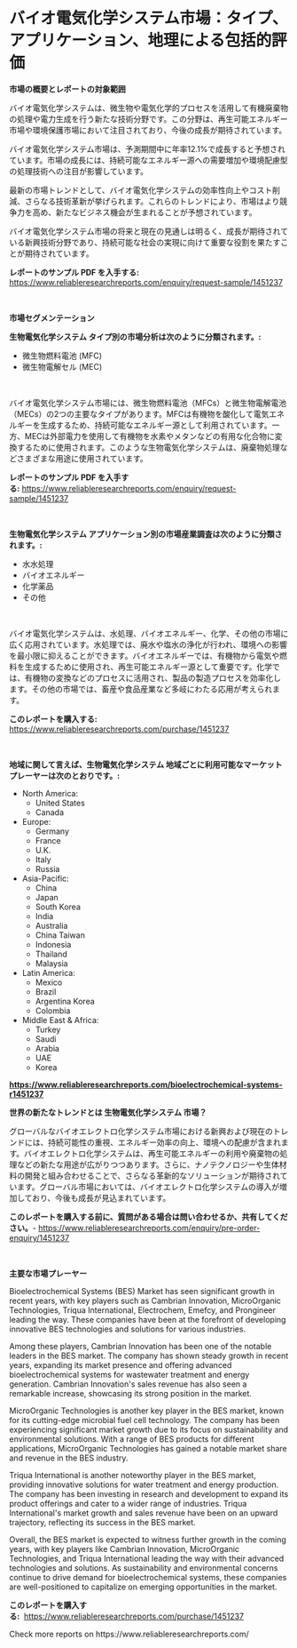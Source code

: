 <p><h1>バイオ電気化学システム市場：タイプ、アプリケーション、地理による包括的評価</h1></p><p><strong>市場の概要とレポートの対象範囲</strong></p>
<p><p>バイオ電気化学システムは、微生物や電気化学的プロセスを活用して有機廃棄物の処理や電力生成を行う新たな技術分野です。この分野は、再生可能エネルギー市場や環境保護市場において注目されており、今後の成長が期待されています。</p><p>バイオ電気化学システム市場は、予測期間中に年率12.1%で成長すると予想されています。市場の成長には、持続可能なエネルギー源への需要増加や環境配慮型の処理技術への注目が影響しています。</p><p>最新の市場トレンドとして、バイオ電気化学システムの効率性向上やコスト削減、さらなる技術革新が挙げられます。これらのトレンドにより、市場はより競争力を高め、新たなビジネス機会が生まれることが予想されています。</p><p>バイオ電気化学システム市場の将来と現在の見通しは明るく、成長が期待されている新興技術分野であり、持続可能な社会の実現に向けて重要な役割を果たすことが期待されています。</p></p>
<p><strong>レポートのサンプル PDF を入手する:</strong> <a href="https://www.reliableresearchreports.com/enquiry/request-sample/1451237">https://www.reliableresearchreports.com/enquiry/request-sample/1451237</a></p>
<p>&nbsp;</p>
<p><strong>市場セグメンテーション</strong></p>
<p><strong>生物電気化学システム タイプ別の市場分析は次のように分類されます。:</strong></p>
<p><ul><li>微生物燃料電池 (MFC)</li><li>微生物電解セル (MEC)</li></ul></p>
<p>&nbsp;</p>
<p><p>バイオ電気化学システム市場には、微生物燃料電池（MFCs）と微生物電解電池（MECs）の2つの主要なタイプがあります。MFCは有機物を酸化して電気エネルギーを生成するため、持続可能なエネルギー源として利用されています。一方、MECは外部電力を使用して有機物を水素やメタンなどの有用な化合物に変換するために使用されます。このような生物電気化学システムは、廃棄物処理などさまざまな用途に使用されています。</p></p>
<p><strong>レポートのサンプル PDF を入手する:</strong>&nbsp;<a href="https://www.reliableresearchreports.com/enquiry/request-sample/1451237">https://www.reliableresearchreports.com/enquiry/request-sample/1451237</a></p>
<p>&nbsp;</p>
<p><strong> 生物電気化学システム アプリケーション別の市場産業調査は次のように分類されます。:</strong></p>
<p><ul><li>水水処理</li><li>バイオエネルギー</li><li>化学薬品</li><li>その他</li></ul></p>
<p>&nbsp;</p>
<p><p>バイオ電気化学システムは、水処理、バイオエネルギー、化学、その他の市場に広く応用されています。水処理では、廃水や塩水の浄化が行われ、環境への影響を最小限に抑えることができます。バイオエネルギーでは、有機物から電気や燃料を生成するために使用され、再生可能エネルギー源として重要です。化学では、有機物の変換などのプロセスに活用され、製品の製造プロセスを効率化します。その他の市場では、畜産や食品産業など多岐にわたる応用が考えられます。</p></p>
<p><strong>このレポートを購入する:</strong>&nbsp; <a href="https://www.reliableresearchreports.com/purchase/1451237">https://www.reliableresearchreports.com/purchase/1451237</a></p>
<p>&nbsp;</p>
<p><strong>地域に関して言えば、生物電気化学システム 地域ごとに利用可能なマーケットプレーヤーは次のとおりです。:</strong></p>
<p><ul>
    <li>
        North America:
        <ul>
            <li>United States</li>
            <li>Canada</li>
        </ul>
    </li>
    <li>
        Europe:
        <ul>
            <li>Germany</li>
            <li>France</li>
            <li>U.K.</li>
            <li>Italy</li>
            <li>Russia</li>
        </ul>
    </li>
    <li>
        Asia-Pacific:
        <ul>
            <li>China</li>
            <li>Japan</li>
            <li>South Korea</li>
            <li>India</li>
            <li>Australia</li>
            <li>China Taiwan</li>
            <li>Indonesia</li>
            <li>Thailand</li>
            <li>Malaysia</li>
        </ul>
    </li>
    <li>
        Latin America:
        <ul>
            <li>Mexico</li>
            <li>Brazil</li>
            <li>Argentina Korea</li>
            <li>Colombia</li>
        </ul>
    </li>
    <li>
        Middle East & Africa:
        <ul>
            <li>Turkey</li>
            <li>Saudi</li>
            <li>Arabia</li>
            <li>UAE</li>
            <li>Korea</li>
        </ul>
    </li>
    </ul></p>
<p><strong><a href="https://www.reliableresearchreports.com/bioelectrochemical-systems-r1451237">https://www.reliableresearchreports.com/bioelectrochemical-systems-r1451237</a></strong>&nbsp;</p>
<p><strong>世界の新たなトレンドとは 生物電気化学システム 市場？</strong></p>
<p><p>グローバルなバイオエレクトロ化学システム市場における新興および現在のトレンドには、持続可能性の重視、エネルギー効率の向上、環境への配慮が含まれます。バイオエレクトロ化学システムは、再生可能エネルギーの利用や廃棄物の処理などの新たな用途が広がりつつあります。さらに、ナノテクノロジーや生体材料の開発と組み合わせることで、さらなる革新的なソリューションが期待されています。グローバル市場においては、バイオエレクトロ化学システムの導入が増加しており、今後も成長が見込まれています。</p></p>
<p><strong>このレポートを購入する前に、質問がある場合は問い合わせるか、共有してください。</strong>- <a href="https://www.reliableresearchreports.com/enquiry/pre-order-enquiry/1451237">https://www.reliableresearchreports.com/enquiry/pre-order-enquiry/1451237</a></p>
<p>&nbsp;</p>
<p><strong>主要な市場プレーヤー</strong></p>
<p><p>Bioelectrochemical Systems (BES) Market has seen significant growth in recent years, with key players such as Cambrian Innovation, MicroOrganic Technologies, Triqua International, Electrochem, Emefcy, and Prongineer leading the way. These companies have been at the forefront of developing innovative BES technologies and solutions for various industries.</p><p>Among these players, Cambrian Innovation has been one of the notable leaders in the BES market. The company has shown steady growth in recent years, expanding its market presence and offering advanced bioelectrochemical systems for wastewater treatment and energy generation. Cambrian Innovation's sales revenue has also seen a remarkable increase, showcasing its strong position in the market.</p><p>MicroOrganic Technologies is another key player in the BES market, known for its cutting-edge microbial fuel cell technology. The company has been experiencing significant market growth due to its focus on sustainability and environmental solutions. With a range of BES products for different applications, MicroOrganic Technologies has gained a notable market share and revenue in the BES industry.</p><p>Triqua International is another noteworthy player in the BES market, providing innovative solutions for water treatment and energy production. The company has been investing in research and development to expand its product offerings and cater to a wider range of industries. Triqua International's market growth and sales revenue have been on an upward trajectory, reflecting its success in the BES market.</p><p>Overall, the BES market is expected to witness further growth in the coming years, with key players like Cambrian Innovation, MicroOrganic Technologies, and Triqua International leading the way with their advanced technologies and solutions. As sustainability and environmental concerns continue to drive demand for bioelectrochemical systems, these companies are well-positioned to capitalize on emerging opportunities in the market.</p></p>
<p><strong>このレポートを購入する:</strong>&nbsp;&nbsp;<a href="https://www.reliableresearchreports.com/purchase/1451237">https://www.reliableresearchreports.com/purchase/1451237</a></p>
<p>Check more reports on https://www.reliableresearchreports.com/</p>